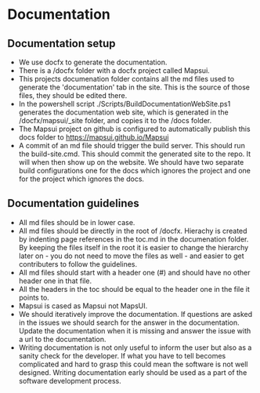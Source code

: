 # Documentation

## Documentation setup
- We use docfx to generate the documentation. 
- There is a /docfx folder with a docfx project called Mapsui. 
- This projects documenation folder contains all the md files used to generate the 'documentation' tab in the site. This is the source of those files, they should be edited there.
- In the powershell script ./Scripts/BuildDocumentationWebSite.ps1 generates the documentation web site, which is generated in the /docfx/mapsui/_site folder, and copies it to the /docs folder.
- The Mapsui project on github is configured to automatically publish this docs folder to https://mapsui.github.io/Mapsui
- A commit of an md file should trigger the build server. This should run the build-site.cmd. This should commit the generated site to the repo. It will when then show up on the website. We should have two separate build configurations one for the docs which ignores the project and one for the project which ignores the docs.

## Documentation guidelines
- All md files should be in lower case.
- All md files should be directly in the root of /docfx. Hierachy is created by indenting page references in the toc.md in the documenation folder. By keeping the files itself in the root it is easier to change the hierarchy later on - you do not need to move the files as well - and easier to get contributers to follow the guidelines.
- All md files should start with a header one (#) and should have no other header one in that file.
- All the headers in the toc should be equal to the header one in the file it points to.
- Mapsui is cased as Mapsui not MapsUI.
- We should iteratively improve the documentation. If questions are asked in the issues we should search for the answer in the documentation. Update the documentation when it is missing and answer the issue with a url to the documentation.
- Writing documentation is not only useful to inform the user but also as a sanity check for the developer. If what you have to tell becomes complicated and hard to grasp this could mean the software is not well designed. Writing documentation early should be used as a part of the software development process.
